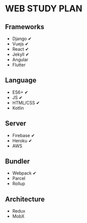 # WEB STUDY PLAN

## Frameworks
- Django ✔
- Vuejs ✔
- React ✔
- Jekyll ✔
- Angular
- Flutter 

## Language
- ES6+ ✔
- JS ✔
- HTML/CSS ✔
- Kotlin 

## Server
- Firebase ✔
- Heroku ✔
- AWS 

## Bundler
- Webpack ✔
- Parcel
- Rollup

## Architecture
- Redux
- MobX